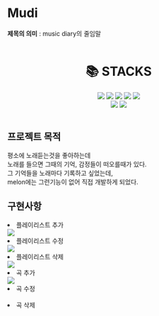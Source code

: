 # Mudi



**제목의 의미** : music diary의 줄임말  
<br>

<div align=center><h1>📚 STACKS</h1></div>


<div align=center> 
  <img src="https://img.shields.io/badge/html5-E34F26?style=for-the-badge&logo=html5&logoColor=white"> 
  <img src="https://img.shields.io/badge/css-1572B6?style=for-the-badge&logo=css3&logoColor=white"> 
  <img src="https://img.shields.io/badge/javascript-F7DF1E?style=for-the-badge&logo=javascript&logoColor=black"> 
  
  

   
  <img src="https://img.shields.io/badge/mariaDB-003545?style=for-the-badge&logo=mariaDB&logoColor=white"> 
  <img src="https://img.shields.io/badge/node.js-339933?style=for-the-badge&logo=Node.js&logoColor=white">
  <br>
  <img src="https://img.shields.io/badge/github-181717?style=for-the-badge&logo=github&logoColor=white">
  <img src="https://img.shields.io/badge/git-F05032?style=for-the-badge&logo=git&logoColor=white">
</div>  
<br>


## 프로젝트 목적
평소에 노래듣는것을 좋아하는데  
노래를 들으면 그때의 기억, 감정들이 떠오를때가 있다.  
그 기억들을 노래마다 기록하고 싶었는데,  
melon에는 그런기능이 없어 직접 개발하게 되었다.

## 구현사항 
<li>플레이리스트 추가</li>
<img src="https://user-images.githubusercontent.com/46774346/154080972-e7f0fc56-15cb-4040-af82-522e2cbbe174.gif">
<br>
<li>플레이리스트 수정</li>
<img src="https://user-images.githubusercontent.com/46774346/154082863-65ae44b0-a674-45ff-8317-5458cd023eff.gif">
<br>
<li>플레이리스트 삭제</li>
<img src="https://user-images.githubusercontent.com/46774346/154083724-fb8f1e5b-1b0c-4c67-8392-d2d8977e569d.gif">
<br>
<li>곡 추가</li>
<img src="https://user-images.githubusercontent.com/46774346/154086189-74a53f1e-2c71-4cb4-bbf6-2de3257ccfec.gif">
<br>
<LI>곡 수정</LI>
<br>
<LI>곡 삭제</LI>
<br>


